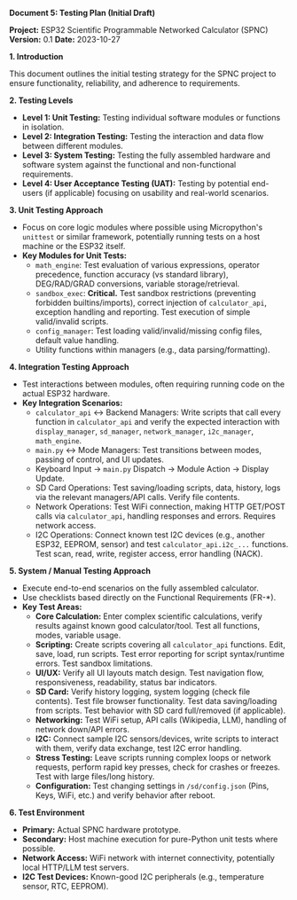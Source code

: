 **Document 5: Testing Plan (Initial Draft)**

**Project:** ESP32 Scientific Programmable Networked Calculator (SPNC)
**Version:** 0.1
**Date:** 2023-10-27

**1. Introduction**

This document outlines the initial testing strategy for the SPNC project to ensure functionality, reliability, and adherence to requirements.

**2. Testing Levels**

*   **Level 1: Unit Testing:** Testing individual software modules or functions in isolation.
*   **Level 2: Integration Testing:** Testing the interaction and data flow between different modules.
*   **Level 3: System Testing:** Testing the fully assembled hardware and software system against the functional and non-functional requirements.
*   **Level 4: User Acceptance Testing (UAT):** Testing by potential end-users (if applicable) focusing on usability and real-world scenarios.

**3. Unit Testing Approach**

*   Focus on core logic modules where possible using Micropython's `unittest` or similar framework, potentially running tests on a host machine or the ESP32 itself.
*   **Key Modules for Unit Tests:**
    *   `math_engine`: Test evaluation of various expressions, operator precedence, function accuracy (vs standard library), DEG/RAD/GRAD conversions, variable storage/retrieval.
    *   `sandbox_exec`: **Critical.** Test sandbox restrictions (preventing forbidden builtins/imports), correct injection of `calculator_api`, exception handling and reporting. Test execution of simple valid/invalid scripts.
    *   `config_manager`: Test loading valid/invalid/missing config files, default value handling.
    *   Utility functions within managers (e.g., data parsing/formatting).

**4. Integration Testing Approach**

*   Test interactions between modules, often requiring running code on the actual ESP32 hardware.
*   **Key Integration Scenarios:**
    *   `calculator_api` <-> Backend Managers: Write scripts that call every function in `calculator_api` and verify the expected interaction with `display_manager`, `sd_manager`, `network_manager`, `i2c_manager`, `math_engine`.
    *   `main.py` <-> Mode Managers: Test transitions between modes, passing of control, and UI updates.
    *   Keyboard Input -> `main.py` Dispatch -> Module Action -> Display Update.
    *   SD Card Operations: Test saving/loading scripts, data, history, logs via the relevant managers/API calls. Verify file contents.
    *   Network Operations: Test WiFi connection, making HTTP GET/POST calls via `calculator_api`, handling responses and errors. Requires network access.
    *   I2C Operations: Connect known test I2C devices (e.g., another ESP32, EEPROM, sensor) and test `calculator_api.i2c_...` functions. Test scan, read, write, register access, error handling (NACK).

**5. System / Manual Testing Approach**

*   Execute end-to-end scenarios on the fully assembled calculator.
*   Use checklists based directly on the Functional Requirements (FR-*).
*   **Key Test Areas:**
    *   **Core Calculation:** Enter complex scientific calculations, verify results against known good calculator/tool. Test all functions, modes, variable usage.
    *   **Scripting:** Create scripts covering all `calculator_api` functions. Edit, save, load, run scripts. Test error reporting for script syntax/runtime errors. Test sandbox limitations.
    *   **UI/UX:** Verify all UI layouts match design. Test navigation flow, responsiveness, readability, status bar indicators.
    *   **SD Card:** Verify history logging, system logging (check file contents). Test file browser functionality. Test data saving/loading from scripts. Test behavior with SD card full/removed (if applicable).
    *   **Networking:** Test WiFi setup, API calls (Wikipedia, LLM), handling of network down/API errors.
    *   **I2C:** Connect sample I2C sensors/devices, write scripts to interact with them, verify data exchange, test I2C error handling.
    *   **Stress Testing:** Leave scripts running complex loops or network requests, perform rapid key presses, check for crashes or freezes. Test with large files/long history.
    *   **Configuration:** Test changing settings in `/sd/config.json` (Pins, Keys, WiFi, etc.) and verify behavior after reboot.

**6. Test Environment**

*   **Primary:** Actual SPNC hardware prototype.
*   **Secondary:** Host machine execution for pure-Python unit tests where possible.
*   **Network Access:** WiFi network with internet connectivity, potentially local HTTP/LLM test servers.
*   **I2C Test Devices:** Known-good I2C peripherals (e.g., temperature sensor, RTC, EEPROM).
